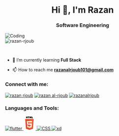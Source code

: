 <h1 align="center">Hi 👋, I'm Razan</h1>
<h3 align="center">Software Engineering</h3>
<img align="right" alt="Coding" width="600"  src="https://mir-s3-cdn-cf.behance.net/project_modules/1400_opt_1/2a991c104600841.5f66ba42edf6a.gif">
<p align="left"> <img src="https://komarev.com/ghpvc/?username=razan-rjoub&label=Profile%20views&color=0e75b6&style=flat" alt="razan-rjoub" /> </p>

<p align="left"> <a href="https://twitter.com/" target="blank"><img src="https://img.shields.io/twitter/follow/?logo=twitter&style=for-the-badge" alt="" /></a> </p>

- 🌱 I’m currently learning **Full Stack**

- 📫 How to reach me **razanalrjoub101@gmail.com**

<h3 align="left">Connect with me:</h3>
<p align="left">
<a href="https://www.linkedin.com/in/razan-rjoub-40a10721a/" target="blank"><img align="center" src="https://raw.githubusercontent.com/rahuldkjain/github-profile-readme-generator/master/src/images/icons/Social/linked-in-alt.svg" alt="razan rjoub" height="30" width="40" /></a>
<a href="https://www.instagram.com/r.alrjoub/" target="blank"><img align="center" src="https://raw.githubusercontent.com/rahuldkjain/github-profile-readme-generator/master/src/images/icons/Social/instagram.svg" alt="razan al-rjoub" height="30" width="40" /></a>
<a href="https://discord.com/channels/1114806857865900153/1114807255389458432" target="blank"><img align="center" src="https://raw.githubusercontent.com/rahuldkjain/github-profile-readme-generator/master/src/images/icons/Social/discord.svg" alt="razanalrjoub" height="30" width="40" /></a>
</p>

<h3 align="left">Languages and Tools:</h3>
<p align="left"> <a href="" target="_blank" rel="noreferrer"> <img src="https://www.vectorlogo.zone/logos/flutterio/flutterio-icon.svg" alt="flutter" width="40" height="40"/> </a> <a href="" target="_blank" rel="noreferrer"> <img src="https://raw.githubusercontent.com/devicons/devicon/master/icons/html5/html5-original-wordmark.svg" alt="html5" width="40" height="45"/> </a>
   <a href="" target="_blank" rel="noreferrer"> <img src="https://cdn1.iconfinder.com/data/icons/logotypes/32/badge-css-3-256.png" alt="CSS" width="40" height="40"/> </a>
  <a href="" target="_blank" rel="noreferrer"> <img src="https://cdn.worldvectorlogo.com/logos/adobe-xd.svg" alt="xd" width="40" height="40"/> 
</a> </p>


